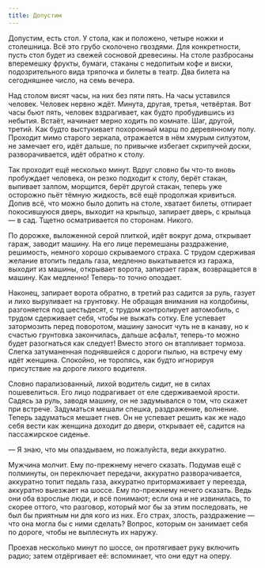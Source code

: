 ```yaml
---
title: Допустим
---
```


Допустим, есть стол. У стола, как и положено, четыре ножки и столешница. Всё это
грубо сколочено гвоздями. Для конкретности, пусть стол будет из свежей сосновой
древесины. На столе разбросаны вперемешку фрукты, бумаги, стаканы с недопитым
кофе и виски, подозрительного вида тряпочка и билеты в театр. Два билета на
сегодняшнее число, на семь вечера.

Над столом висят часы, на них без пяти пять. На часы уставился человек. Человек
нервно ждёт. Минута, другая, третья, четвёртая. Вот часы бьют пять, человек
вздрагивает, как будто пробудившись из небытия. Встаёт, начинает мерно ходить по
комнате. Шаг, другой, третий. Как будто выстукивает похоронный марш по
деревянному полу. Проходит мимо старого зеркала, отражается в нём хмурым
силуэтом, не замечает его, идёт дальше, по привычке избегает скрипучей доски,
разворачивается, идёт обратно к столу.

Так проходит ещё несколько минут. Вдруг словно бы что-то вновь пробуждает
человека, он резко подходит к столу, берёт стакан, выпивает залпом, морщится,
берёт другой стакан, теперь уже осторожно пьёт тёмную жидкость, всё ещё
продолжая кривиться. Допив всё, что можно было допить на столе, хватает билеты,
отпирает покосившуюся дверь, выходит на крыльцо, запирает дверь, с крыльца — в
сад. Тщетно осматривается по сторонам. Никого.

По дорожке, выложенной серой плиткой, идёт вокруг дома, открывает гараж, заводит
машину. На его лице перемешаны раздражение, решимость, немного хорошо
скрываемого страха. С трудом сдерживая желание втопить педаль газа, медленно
выкатывается из гаража, выходит из машины, открывает ворота, запирает гараж,
возвращается в машину. Как медленно! Теперь-то точно опоздает.

Наконец, запирает ворота обратно, в третий раз садится за руль, газует и лихо
выруливает на грунтовку. Не обращая внимания на колдобины, разгоняется под
шестьдесят, с трудом контролирует автомобиль, с трудом сдерживает себя, чтобы не
выжать сотку. Еле успевает затормозить перед поворотом, машину заносит чуть не в
канаву, но к счастью грунтовка закончилась, дальше асфальт, теперь-то можно
будет разогнаться как следует! Вместо этого он втапливает тормоза. Слегка
затуманенная поднявшейся с дороги пылью, на встречу ему идёт женщина. Спокойно,
не торопясь, как будто игнорируя присутствие на дороге лихого водителя.

Словно парализованный, лихой водитель сидит, не в силах пошевелиться. Его лицо
подрагивает от еле сдерживаемой ярости. Садясь за руль, заводя машину, он не
задумывался о том, что скажет при встрече. Задуматься мешали спешка,
раздражение, волнение. Теперь задуматься мешает гнев. Он не успевает решить как
же надо себя вести как женщина доходит до двери, открывает её, садится на
пассажирское сиденье.

— Я знаю, что мы опаздываем, но пожалуйста, веди аккуратно.

Мужчина молчит. Ему по-прежнему нечего сказать. Подумав ещё с полминуты, он
переключает передачи, аккуратно разворачивается, аккуратно топит педаль газа,
аккуратно притормаживает у переезда, аккуратно выезжает на шоссе. Ему
по-прежнему нечего сказать. Ведь они оба взрослые люди, и всё понимают; если она
и не извинилась, то скорее оттого, что разговор, который мог бы за этим
последовать, не был бы приятным ни для кого из них. Его страх, злость,
раздражение — что она могла бы с ними сделать? Вопрос, которым он занимает себя
по дороге, чтобы не выплеснуть их наружу.

Проехав несколько минут по шоссе, он протягивает руку включить радио; затем
отдёргивает её: вспоминает, что они едут на оперу.
